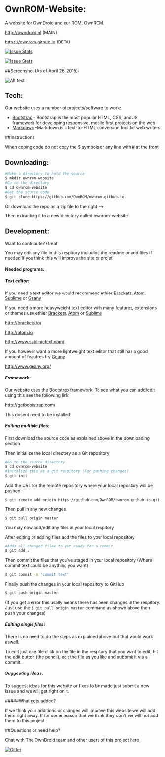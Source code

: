 # OwnROM-Website:

A website for OwnDroid and our ROM, OwnROM.

http://owndroid.nl  (MAIN)

https://ownrom.github.io (BETA)

[![Issue Stats](http://issuestats.com/github/OwnROM/ownrom.github.io/badge/pr)](http://issuestats.com/github/OwnROM/ownrom.github.io)

[![Issue Stats](http://issuestats.com/github/OwnROM/ownrom.github.io/badge/issue)](http://issuestats.com/github/OwnROM/ownrom.github.io)

##Screenshot (As of April 26, 2015):

![Alt text](https://github.com/OwnROM/ownrom.github.io/blob/master/assets/images/Screenshot.png)

## Tech:

Our website uses a number of projects/software to work:

* [Bootstrap] - Bootstrap is the most popular HTML, CSS, and JS framework for developing responsive, mobile first projects on the web
* [Markdown] -Markdown is a text-to-HTML conversion tool for web writers

##Instructions:

When coping code do not copy the $ symbols or any line with # at the front

## Downloading:

```sh
#Make a directory to hold the source
$ mkdir ownrom-website
#Go to the directory
$ cd ownrom-website
#Get the source code
$ git clone https://github.com/OwnROM/ownrom.github.io
```

Or download the repo as a zip file to the right -->

Then extracting it to a new directory called ownrom-website

## Development:

Want to contribute? Great!

You may edit any file in this respitory including the readme or add files if needed if you think this will improve the site or projet

#### Needed programs:

##### Text editor:

If you need a text editor we would recommend ethier [Brackets], [Atom], [Sublime] or [Geany]

If you need a more heavyweight text editor with many features, extensions or themes use ethier [Brackets], [Atom] or [Sublime]

http://brackets.io/

http://atom.io

http://www.sublimetext.com/

If you however want a more lightweight text editor that still has a good amount of feautres try [Geany]

http://www.geany.org/

##### Framework:

Our website uses the [Bootstrap] framework. To see what you can add/edit using this see the following link

http://getbootstrap.com/

This dosent need to be installed

##### Editing multiple files:

First download the source code as explained above in the downloading section

Then initialize the local directory as a Git repository
```sh
#Go to the source directory
$ cd ownrom-website
#Initalize this as a git respitory (For pushing changes)
$ git init
```

Add the URL for the remote repository where your local repostory will be pushed.
```sh
$ git remote add origin https://github.com/OwnROM/ownrom.github.io.git
```

Then pull in any new changes
```sh
$ git pull origin master
```

You may now add/edit any files in your local respitory

After editing or adding files add the files to your local repository
```sh
#Adds all changed files to get ready for a commit
$ git add .
```

Then commit the files that you've staged in your local repository (Where commit text could be anything you want)
```sh
$ git commit -m 'commit text'
```

Finally push the changes in your local repository to GitHub
```sh
$ git push origin master
```

(If you get a error this usally means there has been changes in the respitory. Just use the ```$ git pull origin master``` command as shown above then push your changes)

##### Editing single files:

There is no need to do the steps as explained above but that would work aswell.

To edit just one file click on the file in the respitory that you want to edit, hit the edit button (the pencil), edit the file as you like and subbmit it via a commit.

##### Suggesting ideas:

To suggest ideas for this website or fixes to be made just submit a new issue and we will get right on it.

#####What gets added?

If we think your additions or changes will improve this website we will add them right away. If for some reason that we think they don't we will not add them to this project.

##Questions or need help?

Chat with The OwnDroid team and other users of this project here

[![Gitter](https://badges.gitter.im/Join%20Chat.svg)](https://gitter.im/OwnROM/android?utm_source=badge&utm_medium=badge&utm_campaign=pr-badge&utm_content=badge)




[Bower]:http://bower.io/
[Geany]:http://www.geany.org/
[FileZilla]:https://filezilla-project.org/
[Github]:https://github.com/
[Git]:http://git-scm.com/
[Brackets]:http://brackets.io/
[Markdown]:http://daringfireball.net/projects/markdown/
[Atom]:http://atom.io
[Bootstrap]:http://getbootstrap.com/
[Sublime]:http://www.sublimetext.com/
